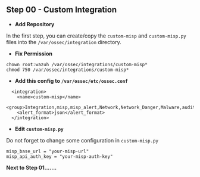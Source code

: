 ## Step 00 - Custom Integration

- **Add Repository**

In the first step, you can create/copy the `custom-misp` and `custom-misp.py` files into the `/var/ossec/integration` directory.

- **Fix Permission**
```
chown root:wazuh /var/ossec/integrations/custom-misp*
chmod 750 /var/ossec/integrations/custom-misp*
```

- **Add this config to `/var/ossec/etc/ossec.conf`**
```
  <integration>
    <name>custom-misp</name>
    <group>Integration,misp,misp_alert,Network,Network_Danger,Malware,audit_rule,sysmon_event1,sysmon_event3,sysmon_event6,sysmon_event7,sysmon_event_15,sysmon_event_22,syscheck,recon,attack,web_scan,authenticat>
    <alert_format>json</alert_format>
  </integration>
```

- **Edit `custom-misp.py`**

Do not forget to change some configuration in `custom-misp.py`

```
misp_base_url = "your-misp-url"
misp_api_auth_key = "your-misp-auth-key"
```

**Next to Step 01.......**